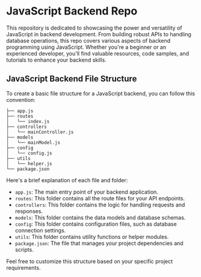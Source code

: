 # JavaScript Backend Repo

This repository is dedicated to showcasing the power and versatility of JavaScript in backend development. From building robust APIs to handling database operations, this repo covers various aspects of backend programming using JavaScript. Whether you're a beginner or an experienced developer, you'll find valuable resources, code samples, and tutorials to enhance your backend skills.

## JavaScript Backend File Structure

To create a basic file structure for a JavaScript backend, you can follow this convention:

```
├── app.js
├── routes
│   └── index.js
├── controllers
│   └── mainController.js
├── models
│   └── mainModel.js
├── config
│   └── config.js
├── utils
│   └── helper.js
└── package.json
```

Here's a brief explanation of each file and folder:

- `app.js`: The main entry point of your backend application.
- `routes`: This folder contains all the route files for your API endpoints.
- `controllers`: This folder contains the logic for handling requests and responses.
- `models`: This folder contains the data models and database schemas.
- `config`: This folder contains configuration files, such as database connection settings.
- `utils`: This folder contains utility functions or helper modules.
- `package.json`: The file that manages your project dependencies and scripts.

Feel free to customize this structure based on your specific project requirements.

